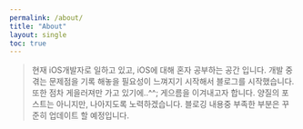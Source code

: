 ```yaml
---
permalink: /about/
title: "About"
layout: single
toc: true
---
```

> 현재 iOS개발자로 일하고 있고, iOS에 대해 혼자 공부하는 공간 입니다. 개발 중 겪는 문제점을 기록 해놓을 필요성이 느껴지기 시작해서 블로그를 시작했습니다. 또한 점차 게을러져만 가고 있기에..^^; 게으름을 이겨내고자 합니다. 양질의 포스트는 아니지만, 나아지도록 노력하겠습니다. 블로깅 내용중 부족한 부분은 꾸준히 업데이트 할 예정입니다.
